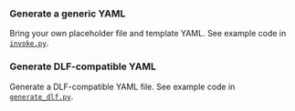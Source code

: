 ### Generate a generic YAML

Bring your own placeholder file and template YAML. See example code in [`invoke.py`](invoke.py).

### Generate DLF-compatible YAML

Generate a DLF-compatible YAML file. See example code in [`generate_dlf.py`](generate_dlf.py).